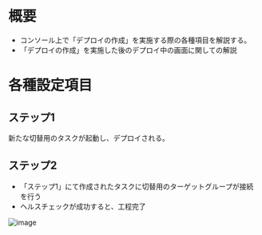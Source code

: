 # 概要
- コンソール上で「デプロイの作成」を実施する際の各種項目を解説する。
- 「デプロイの作成」を実施した後のデプロイ中の画面に関しての解説

# 各種設定項目
## ステップ1
新たな切替用のタスクが起動し、デプロイされる。

## ステップ2
- 「ステップ1」にて作成されたタスクに切替用のターゲットグループが接続を行う
- ヘルスチェックが成功すると、工程完了

![image](https://github.com/adgjmptwgw/infra-note/assets/66456130/935e16cd-0af0-49b6-a4a7-7f6c6c5a0616)
